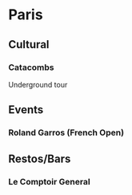 # Paris  
  
## Cultural
### Catacombs  
Underground tour

## Events
### Roland Garros (French Open)
  
## Restos/Bars
### Le Comptoir General
